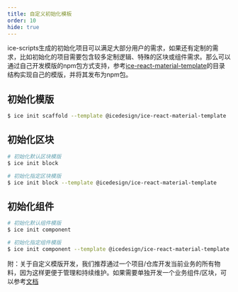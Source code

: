 ```yaml
---
title: 自定义初始化模板
order: 10
hide: true
---
```


ice-scripts生成的初始化项目可以满足大部分用户的需求，如果还有定制的需求，比如初始化的项目需要包含较多定制逻辑、特殊的区块或组件需求。那么可以通过自己开发模版的npm包方式支持，参考[ice-react-material-template](https://github.com/alibaba/ice/tree/master/templates/ice-react-material-template)的目录结构实现自己的模版，并将其发布为npm包。

## 初始化模版

```bash
$ ice init scaffold --template @icedesign/ice-react-material-template
```

## 初始化区块

```bash
# 初始化默认区块模版
$ ice init block

# 初始化指定区块模版
$ ice init block --template @icedesign/ice-react-material-template
```

## 初始化组件

```bash
# 初始化默认组件模版
$ ice init component

# 初始化指定组件模版
$ ice init component --template @icedesign/ice-react-material-template
```

附：关于自定义模版开发，我们推荐通过一个项目/仓库开发当前业务的所有物料，因为这样更便于管理和持续维护。如果需要单独开发一个业务组件/区块，可以参考[文档](https://www.yuque.com/ice-team/wiki/mmgkb5)